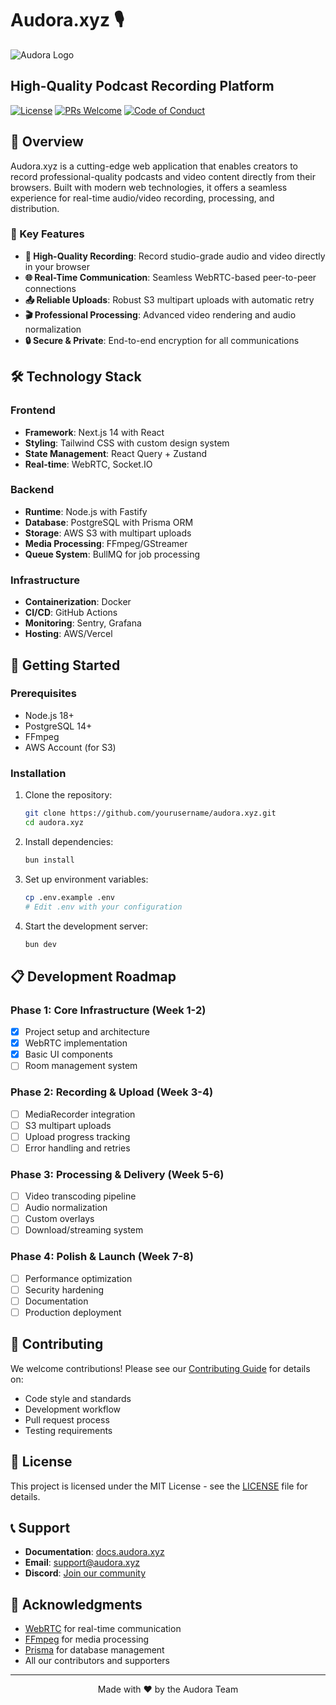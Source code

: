 # Audora.xyz 🎙️

![Audora Logo](https://via.placeholder.com/150x150.png?text=Audora)

## **High-Quality Podcast Recording Platform**

[![License](https://img.shields.io/badge/license-MIT-blue.svg)](LICENSE.md)
[![PRs Welcome](https://img.shields.io/badge/PRs-welcome-brightgreen.svg)](CONTRIBUTING.md)
[![Code of Conduct](https://img.shields.io/badge/Code%20of%20Conduct-v2.0-ff69b4.svg)](CODE_OF_CONDUCT.md)

## 🌟 Overview

Audora.xyz is a cutting-edge web application that enables creators to record professional-quality podcasts and video content directly from their browsers. Built with modern web technologies, it offers a seamless experience for real-time audio/video recording, processing, and distribution.

### 🎯 Key Features

- **🎥 High-Quality Recording**: Record studio-grade audio and video directly in your browser
- **🌐 Real-Time Communication**: Seamless WebRTC-based peer-to-peer connections
- **📤 Reliable Uploads**: Robust S3 multipart uploads with automatic retry
- **🎬 Professional Processing**: Advanced video rendering and audio normalization
- **🔒 Secure & Private**: End-to-end encryption for all communications

## 🛠️ Technology Stack

### Frontend

- **Framework**: Next.js 14 with React
- **Styling**: Tailwind CSS with custom design system
- **State Management**: React Query + Zustand
- **Real-time**: WebRTC, Socket.IO

### Backend

- **Runtime**: Node.js with Fastify
- **Database**: PostgreSQL with Prisma ORM
- **Storage**: AWS S3 with multipart uploads
- **Media Processing**: FFmpeg/GStreamer
- **Queue System**: BullMQ for job processing

### Infrastructure

- **Containerization**: Docker
- **CI/CD**: GitHub Actions
- **Monitoring**: Sentry, Grafana
- **Hosting**: AWS/Vercel

## 🚀 Getting Started

### Prerequisites

- Node.js 18+
- PostgreSQL 14+
- FFmpeg
- AWS Account (for S3)

### Installation

1. Clone the repository:

   ```bash
   git clone https://github.com/yourusername/audora.xyz.git
   cd audora.xyz
   ```

2. Install dependencies:

   ```bash
   bun install
   ```

3. Set up environment variables:

   ```bash
   cp .env.example .env
   # Edit .env with your configuration
   ```

4. Start the development server:

   ```bash
   bun dev
   ```

## 📋 Development Roadmap

### Phase 1: Core Infrastructure (Week 1-2)

- [x] Project setup and architecture
- [x] WebRTC implementation
- [x] Basic UI components
- [ ] Room management system

### Phase 2: Recording & Upload (Week 3-4)

- [ ] MediaRecorder integration
- [ ] S3 multipart uploads
- [ ] Upload progress tracking
- [ ] Error handling and retries

### Phase 3: Processing & Delivery (Week 5-6)

- [ ] Video transcoding pipeline
- [ ] Audio normalization
- [ ] Custom overlays
- [ ] Download/streaming system

### Phase 4: Polish & Launch (Week 7-8)

- [ ] Performance optimization
- [ ] Security hardening
- [ ] Documentation
- [ ] Production deployment

## 🤝 Contributing

We welcome contributions! Please see our [Contributing Guide](CONTRIBUTING.md) for details on:

- Code style and standards
- Development workflow
- Pull request process
- Testing requirements

## 📄 License

This project is licensed under the MIT License - see the [LICENSE](LICENSE.md) file for details.

## 📞 Support

- **Documentation**: [docs.audora.xyz](https://docs.audora.xyz)
- **Email**: support@audora.xyz
- **Discord**: [Join our community](https://discord.gg/audora)

## 🙏 Acknowledgments

- [WebRTC](https://webrtc.org/) for real-time communication
- [FFmpeg](https://ffmpeg.org/) for media processing
- [Prisma](https://www.prisma.io/) for database management
- All our contributors and supporters

---

<div align="center">
Made with ❤️ by the Audora Team
</div>
